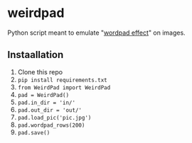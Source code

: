 # weirdpad
Python script meant to emulate "[wordpad effect](http://datamoshing.com/tag/wordpad-effect/)" on images.

## Instaallation
1. Clone this repo
2. `pip install requirements.txt`
3. `from WeirdPad import WeirdPad`
4. `pad = WeirdPad()`
5. `pad.in_dir = 'in/'`
6. `pad.out_dir = 'out/'`
7. `pad.load_pic('pic.jpg')`
8. `pad.wordpad_rows(200)`
9. `pad.save()`

